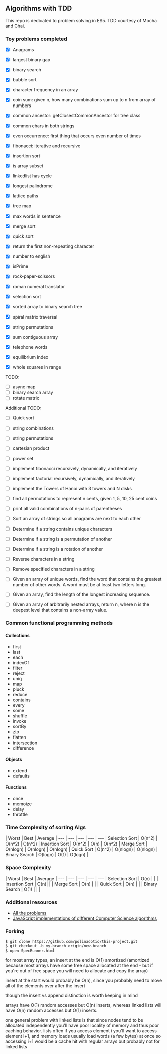 ## Algorithms with TDD

This repo is dedicated to problem solving in ES5. TDD courtesy of Mocha and Chai.

### Toy problems completed

- [x] Anagrams
- [x] largest binary gap
- [x] binary search
- [x] bubble sort
- [x] character frequency in an array
- [x] coin sum: given n, how many combinations sum up to n from array of numbers
- [x] common ancestor: getClosestCommonAncestor for tree class
- [x] common chars in both strings
- [x] even occurrence: first thing that occurs even number of times
- [x] fibonacci: iterative and recursive
- [x] insertion sort
- [x] is array subset
- [x] linkedlist has cycle
- [x] longest palindrome
- [x] lattice paths
- [x] tree map
- [x] max words in sentence
- [x] merge sort
- [x] quick sort
- [x] return the first non-repeating character
- [x] number to english
- [x] isPrime
- [x] rock-paper-scissors
- [x] roman numeral translator
- [x] selection sort
- [x] sorted array to binary search tree
- [x] spiral matrix traversal
- [x] string permutations
- [x] sum contiguous array
- [x] telephone words
- [x] equilibrium index
- [x] whole squares in range


TODO:

- [ ] async map
- [ ] binary search array
- [ ] rotate matrix

Additional TODO:

- [ ] Quick sort
- [ ] string combinations
- [ ] string permutations
- [ ] cartesian product
- [ ] power set
- [ ] implement fibonacci recursively, dynamically, and iteratively
- [ ] implement factorial recursively, dynamically, and iteratively
- [ ] implement the Towers of Hanoi with 3 towers and N disks
- [ ] find all permutations to represent n cents, given 1, 5, 10, 25 cent coins
- [ ] print all valid combinations of n-pairs of parentheses
- [ ] Sort an array of strings so all anagrams are next to each other
- [ ] Determine if a string contains unique characters
- [ ] Determine if a string is a permutation of another
- [ ] Determine if a string is a rotation of another
- [ ] Reverse characters in a string
- [ ] Remove specified characters in a string


- [ ] Given an array of unique words, find the word that contains the greatest number of other words. A word must be at least two letters long.
- [ ] Given an array, find the length of the longest increasing sequence.
- [ ] Given an array of arbitrarily nested arrays, return n, where n is the deepest level that contains a non-array value.

### Common functional programming methods

#### Collections

- first
- last
- each
- indexOf
- filter
- reject
- uniq
- map
- pluck
- reduce
- contains
- every
- some
- shuffle
- invoke
- sortBy
- zip
- flatten
- intersection
- difference

#### Objects

- extend
- defaults

#### Functions

- once
- memoize
- delay
- throttle

### Time Complexity of sorting Algs

 | Worst | Best | Average |
--- | --- | --- | --- | --- |
Selection Sort | O(n^2) | O(n^2) | O(n^2) |
Insertion Sort | O(n^2) | O(n) | O(n^2)  |
Merge Sort | O(nlogn) | O(nlogn)  | O(nlogn) |
Quick Sort | O(n^2) | O(nlogn) | O(nlogn) |
Binary Search | O(logn) | O(1) | O(logn) |

### Space Complexity

 | Worst | Best | Average |
--- | --- | --- | --- | --- |
Selection Sort | O(n) | |  |
Insertion Sort | O(n)|  |  |
Merge Sort | O(n) |   |  |
Quick Sort | O(n) |  |  |
Binary Search | O(1) |  |  |

### Additional resources

- [All the problems](http://www.programcreek.com/2012/11/top-10-algorithms-for-coding-interview/)
- [JavaScript implementations of different Computer Science algorithms](https://mgechev.github.io/javascript-algorithms/index.html)

### Forking

```
$ git clone https://github.com/polinadotio/this-project.git
$ git checkout -b my-branch origin/new-branch
$ open SpecRunner.html
```


for most array types, an insert at the end is O(1) amortized (amortized because most arrays have some free space allocated at the end - but if you're out of free space you will need to allocate and copy the array)

insert at the start would probably be O(n), since you probably need to move all of the elements over after the insert

though the insert vs append distinction is worth keeping in mind

arrays have O(1) random accesses but O(n) inserts, whereas linked lists will have O(n) random accesses but O(1) inserts.

one general problem with linked lists is that since nodes tend to be allocated independently you'll have poor locality of memory and thus poor caching behavior. lists often if you access element i you'll want to access element i+1, and memory loads usually load words (a few bytes) at once so accessing i+1 would be a cache hit with regular arrays but probably not for linked lists

